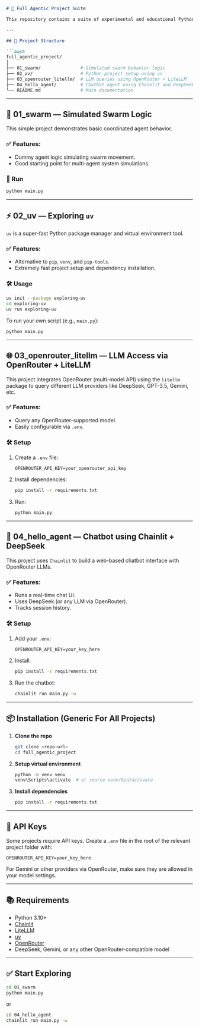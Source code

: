 

````markdown
# 🧠 Full Agentic Project Suite

This repository contains a suite of experimental and educational Python-based agentic projects. Each project explores a specific concept or tool in AI agent development, such as swarm logic, package management with `uv`, OpenRouter-based LLM integration using LiteLLM, and building interactive chat agents using Chainlit.

---

## 📁 Project Structure

```bash
full_agentic_project/
│
├── 01_swarm/               # Simulated swarm behavior logic
├── 02_uv/                  # Python project setup using uv
├── 03_openrouter_litellm/  # LLM queries using OpenRouter + LiteLLM
├── 04_hello_agent/         # Chatbot agent using Chainlit and DeepSeek
└── README.md               # Main documentation
````

---

## 🔧 01\_swarm — Simulated Swarm Logic

This simple project demonstrates basic coordinated agent behavior.

### ✅ Features:

* Dummy agent logic simulating swarm movement.
* Good starting point for multi-agent system simulations.

### 🚀 Run

```bash
python main.py
```

---

## ⚡ 02\_uv — Exploring `uv`

`uv` is a super-fast Python package manager and virtual environment tool.

### ✅ Features:

* Alternative to `pip`, `venv`, and `pip-tools`.
* Extremely fast project setup and dependency installation.

### 🛠 Usage

```bash
uv init --package exploring-uv
cd exploring-uv
uv run exploring-uv
```

To run your own script (e.g., `main.py`):

```bash
python main.py
```

---

## 🌐 03\_openrouter\_litellm — LLM Access via OpenRouter + LiteLLM

This project integrates OpenRouter (multi-model API) using the `litellm` package to query different LLM providers like DeepSeek, GPT-3.5, Gemini, etc.

### ✅ Features:

* Query any OpenRouter-supported model.
* Easily configurable via `.env`.

### 🛠 Setup

1. Create a `.env` file:

   ```
   OPENROUTER_API_KEY=your_openrouter_api_key
   ```

2. Install dependencies:

   ```bash
   pip install -r requirements.txt
   ```

3. Run:

   ```bash
   python main.py
   ```

---

## 💬 04\_hello\_agent — Chatbot using Chainlit + DeepSeek

This project uses `Chainlit` to build a web-based chatbot interface with OpenRouter LLMs.

### ✅ Features:

* Runs a real-time chat UI.
* Uses DeepSeek (or any LLM via OpenRouter).
* Tracks session history.

### 🛠 Setup

1. Add your `.env`:

   ```
   OPENROUTER_API_KEY=your_key_here
   ```

2. Install:

   ```bash
   pip install -r requirements.txt
   ```

3. Run the chatbot:

   ```bash
   chainlit run main.py -w
   ```

---

## 📦 Installation (Generic For All Projects)

1. **Clone the repo**

   ```bash
   git clone <repo-url>
   cd full_agentic_project
   ```

2. **Setup virtual environment**

   ```bash
   python -m venv venv
   venv\Scripts\activate  # or source venv/bin/activate
   ```

3. **Install dependencies**

   ```bash
   pip install -r requirements.txt
   ```

---

## 🔐 API Keys

Some projects require API keys. Create a `.env` file in the root of the relevant project folder with:

```env
OPENROUTER_API_KEY=your_key_here
```

For Gemini or other providers via OpenRouter, make sure they are allowed in your model settings.

---

## 📚 Requirements

* Python 3.10+
* [Chainlit](https://docs.chainlit.io/)
* [LiteLLM](https://github.com/BerriAI/litellm)
* [uv](https://github.com/astral-sh/uv)
* [OpenRouter](https://openrouter.ai/)
* DeepSeek, Gemini, or any other OpenRouter-compatible model

---

## ✅ Start Exploring

```bash
cd 01_swarm
python main.py
```

or

```bash
cd 04_hello_agent
chainlit run main.py -w
```
